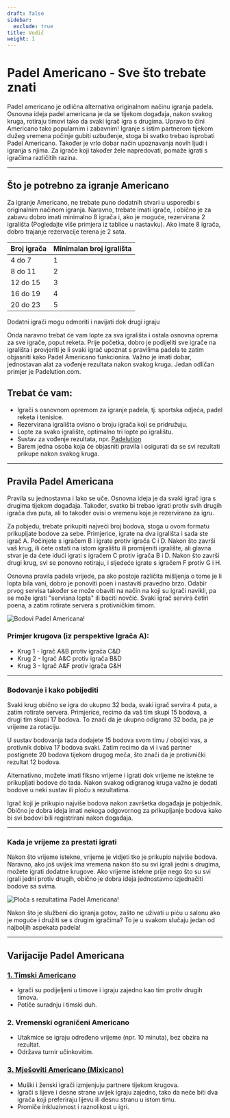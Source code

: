 ```yaml
---
draft: false
sidebar:
  exclude: true
title: Vodič
weight: 1
---
```

# Padel Americano - Sve što trebate znati

Padel americano je odlična alternativa originalnom načinu igranja padela. Osnovna ideja padel americana je da se tijekom događaja, nakon svakog kruga, rotiraju timovi tako da svaki igrač igra s drugima. Upravo to čini Americano tako popularnim i zabavnim! Igranje s istim partnerom tijekom dužeg vremena počinje gubiti uzbuđenje, stoga bi svatko trebao isprobati Padel Americano. Također je vrlo dobar način upoznavanja novih ljudi i igranja s njima. Za igrače koji također žele napredovati, pomaže igrati s igračima različitih razina.

---

## Što je potrebno za igranje Americano

Za igranje Americano, ne trebate puno dodatnih stvari u usporedbi s originalnim načinom igranja. Naravno, trebate imati igrače, i obično je za zabavu dobro imati minimalno 8 igrača i, ako je moguće, rezervirana 2 igrališta (Pogledajte više primjera iz tablice u nastavku). Ako imate 8 igrača, dobro trajanje rezervacije terena je 2 sata.

| Broj igrača                                             | Minimalan broj igrališta |
|--------------------------------------------------------|--------------------------|
|                           4 do 7                        |             1            |
|                          8 do 11                        |             2            |
|                          12 do 15                       |             3            |
|                          16 do 19                       |             4            |
|                          20 do 23                       |             5            |



Dodatni igrači mogu odmoriti i navijati dok drugi igraju

Onda naravno trebat će vam lopte za sva igrališta i ostala osnovna oprema za sve igrače, poput reketa. Prije početka, dobro je podijeliti sve igrače na igrališta i provjeriti je li svaki igrač upoznat s pravilima padela te zatim objasniti kako Padel Americano funkcionira. Važno je imati dobar, jednostavan alat za vođenje rezultata nakon svakog kruga. Jedan odličan primjer je Padelution.com.

## Trebat će vam:

- Igrači s osnovnom opremom za igranje padela, tj. sportska odjeća, padel reketa i tenisice.
- Rezervirana igrališta ovisno o broju igrača koji se pridružuju.
- Lopte za svako igralište, optimalno tri lopte po igralištu.
- Sustav za vođenje rezultata, npr. [Padelution](https://padelution.com/americano)
- Barem jedna osoba koja će objasniti pravila i osigurati da se svi rezultati prikupe nakon svakog kruga.

---
## Pravila Padel Americana

Pravila su jednostavna i lako se uče. Osnovna ideja je da svaki igrač igra s drugima tijekom događaja. Također, svatko bi trebao igrati protiv svih drugih igrača dva puta, ali to također ovisi o vremenu koje je rezervirano za igru.

Za pobjedu, trebate prikupiti najveći broj bodova, stoga u ovom formatu prikupljate bodove za sebe. Primjerice, igrate na dva igrališta i sada ste igrač A. Počinjete s igračem B i igrate protiv igrača C i D. Nakon što završi vaš krug, ili ćete ostati na istom igralištu ili promijeniti igralište, ali glavna stvar je da ćete idući igrati s igračem C protiv igrača B i D. Nakon što završi drugi krug, svi se ponovno rotiraju, i sljedeće igrate s igračem F protiv G i H.

Osnovna pravila padela vrijede, pa ako postoje različita mišljenja o tome je li lopta bila vani, dobro je ponoviti poen i nastaviti pravedno brzo. Odabir prvog servisa također se može obaviti na način na koji su igrači navikli, pa se može igrati "servisna lopta" ili baciti novčić. Svaki igrač servira četiri poena, a zatim rotirate servera s protivničkim timom.

![Bodovi Padel Americana!](/hr/images/padel-americano.png "Bodovi Padel Americana!")

### Primjer krugova (iz perspektive Igrača A):
- Krug 1 - Igrač A&B protiv igrača C&D
- Krug 2 - Igrač A&C protiv igrača B&D
- Krug 3 - Igrač A&F protiv igrača G&H

---

### Bodovanje i kako pobijediti
Svaki krug obično se igra do ukupno 32 boda, svaki igrač servira 4 puta, a zatim rotirate servera. Primjerice, recimo da vaš tim skupi 15 bodova, a drugi tim skupi 17 bodova. To znači da je ukupno odigrano 32 boda, pa je vrijeme za rotaciju.

U sustav bodovanja tada dodajete 15 bodova svom timu / obojici vas, a protivnik dobiva 17 bodova svaki. Zatim recimo da vi i vaš partner postignete 20 bodova tijekom drugog meča, što znači da je protivnički rezultat 12 bodova.

Alternativno, možete imati fiksno vrijeme i igrati dok vrijeme ne istekne te prikupljati bodove do tada. Nakon svakog odigranog kruga važno je dodati bodove u neki sustav ili ploču s rezultatima.

Igrač koji je prikupio najviše bodova nakon završetka događaja je pobjednik. Obično je dobra ideja imati nekoga odgovornog za prikupljanje bodova kako bi svi bodovi bili registrirani nakon događaja.

---

### Kada je vrijeme za prestati igrati
Nakon što vrijeme istekne, vrijeme je vidjeti tko je prikupio najviše bodova. Naravno, ako još uvijek ima vremena nakon što su svi igrali jedni s drugima, možete igrati dodatne krugove. Ako vrijeme istekne prije nego što su svi igrali jedni protiv drugih, obično je dobra ideja jednostavno izjednačiti bodove sa svima.

![Ploča s rezultatima Padel Americana!](/hr/assets/padel-americano-scoreboard.png "Ploča s rezultatima Padel Americana!")

Nakon što je službeni dio igranja gotov, zašto ne uživati u piću u salonu ako je moguće i družiti se s drugim igračima? To je u svakom slučaju jedan od najboljih aspekata padela!

---

## Varijacije Padel Americana

### [1. Timski Americano](/hr/team-americano)
- Igrači su podijeljeni u timove i igraju zajedno kao tim protiv drugih timova.
- Potiče suradnju i timski duh.

### 2. Vremenski ograničeni Americano
- Utakmice se igraju određeno vrijeme (npr. 10 minuta), bez obzira na rezultat.
- Održava turnir učinkovitim.

### [3. Mješoviti Americano (Mixicano)](/hr/mixicano)
- Muški i ženski igrači izmjenjuju partnere tijekom krugova.
- Igrači s lijeve i desne strane uvijek igraju zajedno, tako da neće biti dva igrača koji preferiraju lijevu ili desnu stranu u istom timu.
- Promiče inkluzivnost i raznolikost u igri.